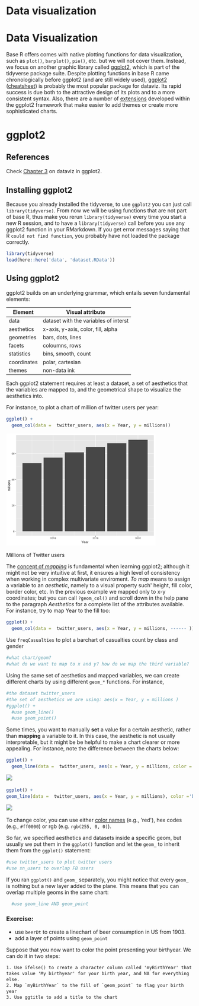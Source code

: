 Data visualization
================

Data Visualization
==================

Base R offers comes with native plotting functions for data visualization, such as `plot()`, `barplot()`, `pie()`, etc. but we will not cover them. Instead, we focus on another graphic library called [ggplot2](http://ggplot2.org/), which is part of the tidyverse package suite. Despite plotting functions in base R came chronologically before ggplot2 (and are still widely used), [ggplot2](http://ggplot2.org/) ([cheatsheet](https://www.rstudio.com/wp-content/uploads/2015/03/ggplot2-cheatsheet.pdf)) is probably the most popular package for dataviz. Its rapid success is due both to the attractive design of its plots and to a more consistent syntax. Also, there are a number of [extensions](http://www.ggplot2-exts.org/) developed within the ggplot2 framework that make easier to add themes or create more sophisticated charts.

ggplot2
=======

References
----------

Check [Chapter 3](http://r4ds.had.co.nz/data-visualisation.html) on dataviz in ggplot2.

Installing ggplot2
------------------

Because you already installed the tidyverse, to use `ggplot2` you can just call `library(tidyverse)`. From now we will be using functions that are not part of base R, thus make you rerun `library(tidyverse)` every time you start a new R session, and to have a `library(tidyverse)` call before you use any ggplot2 function in your RMarkdown. If you get error messages saying that R `could not find function`, you probably have not loaded the package correctly.

``` r
library(tidyverse)
load(here::here('data', 'dataset.RData'))
```

Using ggplot2
-------------

ggplot2 builds on an underlying grammar, which entails seven fundamental elements:

| Element     | Visual attribute                      |
|-------------|---------------------------------------|
| data        | dataset with the variables of interst |
| aesthetics  | x-axis, y-axis, color, fill, alpha    |
| geometries  | bars, dots, lines                     |
| facets      | coloumns, rows                        |
| statistics  | bins, smooth, count                   |
| coordinates | polar, cartesian                      |
| themes      | non-data ink                          |

Each ggplot2 statement requires at least a dataset, a set of aesthetics that the variables are mapped to, and the geometrical shape to visualize the aesthetics into.

For instance, to plot a chart of million of twitter users per year:

``` r
ggplot() +
  geom_col(data =  twitter_users, aes(x = Year, y = millions))
```

<img src="README_files/figure-markdown_github/unnamed-chunk-2-1.png" alt="Millions of Twitter users" width="80%" />
<p class="caption">
Millions of Twitter users
</p>

The [concept of *mapping*](http://r4ds.had.co.nz/data-visualisation.html#aesthetic-mappings) is fundamental when learning ggplot2; although it might not be very intuitive at first, it ensures a high level of consistency when working in complex multivariate enviroment. *To map* means to assign a variable to an *aesthetic*, namely to a visual property such' height, fill color, border color, etc. In the previous example we mapped only to x-y coordinates; but you can call `?geom_col()` and scroll down in the help pane to the paragraph *Aesthetics* for a complete list of the attributes available. For instance, try to map Year to the fill too:

``` r
ggplot() +
  geom_col(data =  twitter_users, aes(x = Year, y = millions, ------ ))
```

Use `freqCasualties` to plot a barchart of casualties count by class and gender

``` r
#what chart/geom?
#what do we want to map to x and y? how do we map the third variable?
```

Using the same set of aesthetics and mapped variables, we can create different charts by using different `geom_*` functions. For instance,

``` r
#the dataset twitter_users
#the set of aesthetics we are using: aes(x = Year, y = millions )
#ggplot() +
  #use geom_line()
  #use geom_point()
```

Some times, you want to manually **set** a value for a certain aesthetic, rather than **mapping** a variable to it. In this case, the aesthetic is not usually interpretable, but it might be be helpful to make a chart clearer or more appealing. For instance, note the difference between the charts below:

``` r
ggplot() +
  geom_line(data =  twitter_users, aes(x = Year, y = millions, color ='blue' )) 
```

![](README_files/figure-markdown_github/unnamed-chunk-6-1.png)

``` r
ggplot() +
geom_line(data =  twitter_users, aes(x = Year, y = millions), color ='blue') 
```

![](README_files/figure-markdown_github/unnamed-chunk-6-2.png)

To change color, you can use either [color names](http://www.stat.columbia.edu/~tzheng/files/Rcolor.pdf) (e.g., 'red'), hex codes (e.g., `#ff0000`) or rgb (e.g. `rgb(255, 0, 0)`).

So far, we specified aesthetics and datasets inside a specific geom, but usually we put them in the `ggplot()` function and let the `geom_` to inherit them from the `ggplot()` statement:

``` r
#use twitter_users to plot twitter users
#use sn_users to overlap FB users
```

If you ran `ggplot()` and `geom_` separately, you might notice that every `geom_` is nothing but a new layer added to the plane. This means that you can overlap multiple geoms in the same chart:

``` r
  #use geom_line AND geom_point
```

### Exercise:

-   use `beerDt` to create a linechart of beer consumption in US from 1903.
-   add a layer of points using `geom_point`

Suppose that you now want to color the point presenting your birthyear. We can do it in two steps:

    1. Use ifelse() to create a character column called 'myBirthYear' that takes value 'My birthyear' for your birth year, and NA for everything else.
    2. Map `myBirthYear` to the fill of `geom_point` to flag your birth year
    3. Use ggtitle to add a title to the chart
